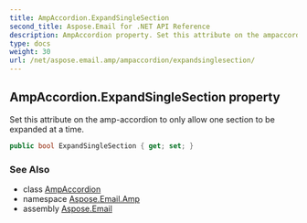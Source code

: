 ```yaml
---
title: AmpAccordion.ExpandSingleSection
second_title: Aspose.Email for .NET API Reference
description: AmpAccordion property. Set this attribute on the ampaccordion to only allow one section to be expanded at a time
type: docs
weight: 30
url: /net/aspose.email.amp/ampaccordion/expandsinglesection/
---
```

## AmpAccordion.ExpandSingleSection property

Set this attribute on the amp-accordion to only allow one section to be expanded at a time.

```csharp
public bool ExpandSingleSection { get; set; }
```

### See Also

* class [AmpAccordion](../)
* namespace [Aspose.Email.Amp](../../ampaccordion/)
* assembly [Aspose.Email](../../../)


